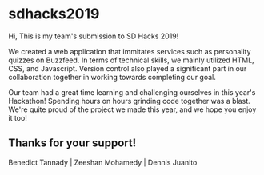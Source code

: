 # sdhacks2019

Hi, 
This is my team's submission to SD Hacks 2019! 

We created a web application that immitates services such as personality quizzes on Buzzfeed.
In terms of technical skills, we mainly utilized HTML, CSS, and Javascript. 
Version control also played a significant part in our collaboration together in working towards completing our goal.

Our team had a great time learning and challenging ourselves in this year's Hackathon! Spending hours on hours grinding code together was a blast. We're quite proud of the project we made this year, and we hope you enjoy it too!


Thanks for your support!
-------------------------
Benedict Tannady | Zeeshan Mohamedy | Dennis Juanito

